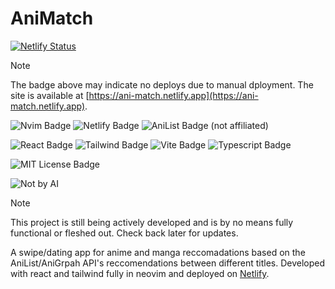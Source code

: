 # AniMatch
[![Netlify Status](https://api.netlify.com/api/v1/badges/97e08941-da68-4165-a1aa-3ab3ee451e96/deploy-status)](https://app.netlify.com/projects/ani-match/deploys)

> [!NOTE]
> The badge above may indicate no deploys due to manual dployment. The site is available at [https://ani-match.netlify.app](https://ani-match.netlify.app). 

![Nvim Badge](https://img.shields.io/badge/NeoVim-%2357A143.svg?&style=for-the-badge&logo=neovim&logoColor=white) ![Netlify Badge](https://img.shields.io/badge/Netlify-00C7B7?style=for-the-badge&logo=netlify&logoColor=white) ![AniList Badge](https://img.shields.io/badge/AniList-02A9FF?style=for-the-badge&logo=AniList&logoColor=white) (not affiliated) 

![React Badge](https://img.shields.io/badge/React-20232A?style=for-the-badge&logo=react&logoColor=61DAFB) ![Tailwind Badge](https://img.shields.io/badge/Tailwind_CSS-38B2AC?style=for-the-badge&logo=tailwind-css&logoColor=white) ![Vite Badge](https://img.shields.io/badge/Vite-B73BFE?style=for-the-badge&logo=vite&logoColor=FFD62E) ![Typescript Badge](https://img.shields.io/badge/TypeScript-007ACC?style=for-the-badge&logo=typescript&logoColor=white)

![MIT License Badge](https://img.shields.io/badge/MIT-green?style=for-the-badge) 

![Not by AI](https://notbyai.fyi/img/written-by-human-not-by-ai-white.svg)

> [!NOTE]
> This project is still being actively developed and is by no means fully functional or fleshed out. Check back later for updates. 

A swipe/dating app for anime and manga reccomadations based on the AniList/AniGrpah API's reccomendations between different titles. Developed with react and tailwind fully in neovim and deployed on [Netlify](https://ani-match.netlify.app). 



<!--
This template provides a minimal setup to get React working in Vite with HMR and some ESLint rules.

Currently, two official plugins are available:

- [@vitejs/plugin-react](https://github.com/vitejs/vite-plugin-react/blob/main/packages/plugin-react) uses [Babel](https://babeljs.io/) for Fast Refresh
- [@vitejs/plugin-react-swc](https://github.com/vitejs/vite-plugin-react/blob/main/packages/plugin-react-swc) uses [SWC](https://swc.rs/) for Fast Refresh

## Expanding the ESLint configuration

If you are developing a production application, we recommend updating the configuration to enable type-aware lint rules:

```js
export default tseslint.config({
  extends: [
    // Remove ...tseslint.configs.recommended and replace with this
    ...tseslint.configs.recommendedTypeChecked,
    // Alternatively, use this for stricter rules
    ...tseslint.configs.strictTypeChecked,
    // Optionally, add this for stylistic rules
    ...tseslint.configs.stylisticTypeChecked,
  ],
  languageOptions: {
    // other options...
    parserOptions: {
      project: ['./tsconfig.node.json', './tsconfig.app.json'],
      tsconfigRootDir: import.meta.dirname,
    },
  },
})
```

You can also install [eslint-plugin-react-x](https://github.com/Rel1cx/eslint-react/tree/main/packages/plugins/eslint-plugin-react-x) and [eslint-plugin-react-dom](https://github.com/Rel1cx/eslint-react/tree/main/packages/plugins/eslint-plugin-react-dom) for React-specific lint rules:

```js
// eslint.config.js
import reactX from 'eslint-plugin-react-x'
import reactDom from 'eslint-plugin-react-dom'

export default tseslint.config({
  plugins: {
    // Add the react-x and react-dom plugins
    'react-x': reactX,
    'react-dom': reactDom,
  },
  rules: {
    // other rules...
    // Enable its recommended typescript rules
    ...reactX.configs['recommended-typescript'].rules,
    ...reactDom.configs.recommended.rules,
  },
})
```
-->
